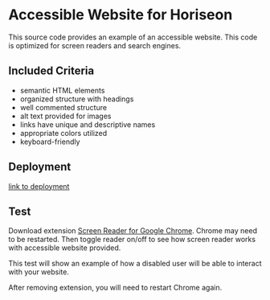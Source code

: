 # Accessible Website for Horiseon

This source code provides an example of an accessible website. This code is optimized for screen readers and search engines. 

## Included Criteria

* semantic HTML elements
* organized structure with headings
* well commented structure
* alt text provided for images
* links have unique and descriptive names
* appropriate colors utilized
* keyboard-friendly

## Deployment

[link to deployment](https://kassimariemc.github.io/accessible-website-Horiseon/)

## Test

Download extension [Screen Reader for Google Chrome](https://chrome.google.com/webstore/detail/screen-reader-for-google/nddfhonnmhcldcbmhbdldfpkbfpgjoeh?hl=en). Chrome may need to be restarted. Then toggle reader on/off to see how screen reader works with accessible website provided. 

This test will show an example of how a disabled user will be able to interact with your website. 

After removing extension, you will need to restart Chrome again. 
